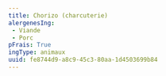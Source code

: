 ```yaml
---
title: Chorizo (charcuterie)
alergenesIng:
 - Viande
 - Porc
pFrais: True
ingType: animaux
uuid: fe8744d9-a8c9-45c3-80aa-1d4503699b84
---
```

